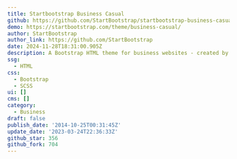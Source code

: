```yaml
---
title: Startbootstrap Business Casual
github: https://github.com/StartBootstrap/startbootstrap-business-casual
demo: https://startbootstrap.com/theme/business-casual/
author: StartBootstrap
author_link: https://github.com/StartBootstrap
date: 2024-11-28T18:31:00.905Z
description: A Bootstrap HTML theme for business websites - created by Start Bootstrap
ssg:
  - HTML
css:
  - Bootstrap
  - SCSS
ui: []
cms: []
category:
  - Business
draft: false
publish_date: '2014-10-25T00:31:45Z'
update_date: '2023-03-24T22:36:33Z'
github_star: 356
github_fork: 704
---
```

